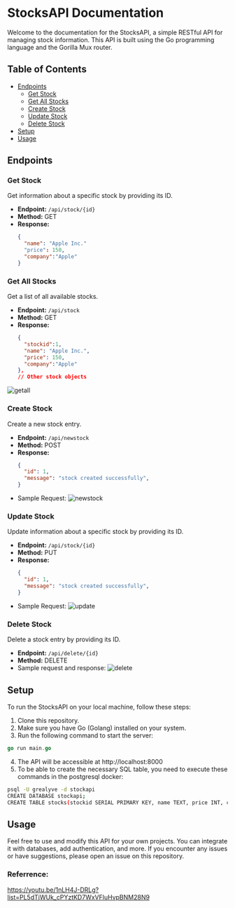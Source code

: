 # StocksAPI Documentation

Welcome to the documentation for the StocksAPI, a simple RESTful API for managing stock information. This API is built using the Go programming language and the Gorilla Mux router.

## Table of Contents

- [Endpoints](#endpoints)
  - [Get Stock](#get-stock)
  - [Get All Stocks](#get-all-stocks)
  - [Create Stock](#create-stock)
  - [Update Stock](#update-stock)
  - [Delete Stock](#delete-stock)
- [Setup](#setup)
- [Usage](#usage)

## Endpoints

### Get Stock

Get information about a specific stock by providing its ID.

- **Endpoint:** `/api/stock/{id}`
- **Method:** GET
- **Response:**
  ```json
  {
    "name": "Apple Inc."
    "price": 150,
    "company":"Apple"
  }
  ```

### Get All Stocks

Get a list of all available stocks.

- **Endpoint:** `/api/stock`
- **Method:** GET
- **Response:**
  ```json
  {
    "stockid":1,
    "name": "Apple Inc.",
    "price": 150,
    "company":"Apple"
  },
  // Other stock objects
  ```
![getall](https://github.com/grealyve/Stockapi/assets/41903311/47ed9dd5-7e2c-429b-bd14-9fde15b41b11)


### Create Stock

Create a new stock entry.

- **Endpoint:** `/api/newstock`
- **Method:** POST
- **Response:**
  ```json
  {
    "id": 1,
    "message": "stock created successfully",
  }
  ```
- Sample Request:
![newstock](https://github.com/grealyve/Stockapi/assets/41903311/6801eb35-afd1-433e-977d-728850d5738f)

### Update Stock

Update information about a specific stock by providing its ID.

- **Endpoint:** `/api/stock/{id}`
- **Method:** PUT
- **Response:**
  ```json
  {
    "id": 1,
    "message": "stock created successfully",
  }
  ```
- Sample Request:
![update](https://github.com/grealyve/Stockapi/assets/41903311/ff526d4e-59b1-4b55-bbe2-45868d3545ae)

### Delete Stock

Delete a stock entry by providing its ID.

- **Endpoint:** `/api/delete/{id}`
- **Method:** DELETE
- Sample request and response:
![delete](https://github.com/grealyve/Stockapi/assets/41903311/3175d343-1b56-4f48-a595-883e4034f343)

## Setup
To run the StocksAPI on your local machine, follow these steps:

1. Clone this repository.
2. Make sure you have Go (Golang) installed on your system.
3. Run the following command to start the server:
```go
go run main.go
```
4. The API will be accessible at http://localhost:8000
5. To be able to create the necessary SQL table, you need to execute these commands in the postgresql docker:
```bash
psql -U grealyve -d stockapi
CREATE DATABASE stockapi;
CREATE TABLE stocks(stockid SERIAL PRIMARY KEY, name TEXT, price INT, company TEXT);
```

## Usage
Feel free to use and modify this API for your own projects. You can integrate it with databases, add authentication, and more. If you encounter any issues or have suggestions, please open an issue on this repository.

### Referrence:
https://youtu.be/1nLH4J-DRLg?list=PL5dTjWUk_cPYztKD7WxVFluHvpBNM28N9
